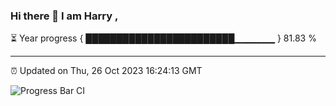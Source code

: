 ### Hi there 👋 I am Harry , 

⏳ Year progress { ████████████████████████▁▁▁▁▁▁ } 81.83 %

---

⏰ Updated on Thu, 26 Oct 2023 16:24:13 GMT

![Progress Bar CI](https://github.com/duykhang68/duykhang68/workflows/Progress%20Bar%20CI/badge.svg)
